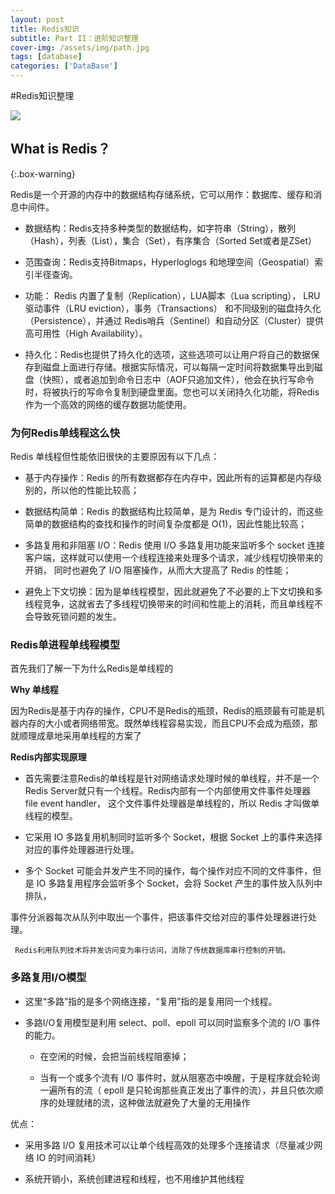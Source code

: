 ```yaml
---
layout: post
title: Redis知识
subtitle: Part II：进阶知识整理
cover-img: /assets/img/path.jpg
tags: [database]
categories: ['DataBase']
---
```


#Redis知识整理


![](https://camo.githubusercontent.com/3031099b909e058d06f41e4257c95972888c9c18/68747470733a2f2f7777772e6c677374617469632e636f6d2f692f696d616765322f4d30312f38412f43412f43676f42356c31347258534148464d634141464b6564497a3061303837372e706e67)


## What is Redis？

{:.box-warning}

Redis是一个开源的内存中的数据结构存储系统，它可以用作：数据库、缓存和消息中间件。


* 数据结构：Redis支持多种类型的数据结构，如字符串（String），散列（Hash），列表（List），集合（Set），有序集合（Sorted Set或者是ZSet）


* 范围查询：Redis支持Bitmaps，Hyperloglogs 和地理空间（Geospatial）索引半径查询。


* 功能： Redis 内置了复制（Replication），LUA脚本（Lua scripting）， LRU驱动事件（LRU eviction），事务（Transactions） 和不同级别的磁盘持久化（Persistence），并通过 Redis哨兵（Sentinel）和自动分区（Cluster）提供高可用性（High Availability）。


* 持久化：Redis也提供了持久化的选项，这些选项可以让用户将自己的数据保存到磁盘上面进行存储。根据实际情况，可以每隔一定时间将数据集导出到磁盘（快照），或者追加到命令日志中（AOF只追加文件），他会在执行写命令时，将被执行的写命令复制到硬盘里面。您也可以关闭持久化功能，将Redis作为一个高效的网络的缓存数据功能使用。




### 为何Redis单线程这么快


Redis 单线程但性能依旧很快的主要原因有以下几点：

- 基于内存操作：Redis 的所有数据都存在内存中，因此所有的运算都是内存级别的，所以他的性能比较高；

- 数据结构简单：Redis 的数据结构比较简单，是为 Redis 专门设计的，而这些简单的数据结构的查找和操作的时间复杂度都是 O(1)，因此性能比较高；

- 多路复用和非阻塞 I/O：Redis 使用 I/O 多路复用功能来监听多个 socket 连接客户端，这样就可以使用一个线程连接来处理多个请求，减少线程切换带来的开销，
同时也避免了 I/O 阻塞操作，从而大大提高了 Redis 的性能；

- 避免上下文切换：因为是单线程模型，因此就避免了不必要的上下文切换和多线程竞争，这就省去了多线程切换带来的时间和性能上的消耗，而且单线程不会导致死锁问题的发生。

  
  
  
### Redis单进程单线程模型


首先我们了解一下为什么Redis是单线程的

**Why 单线程**

因为Redis是基于内存的操作，CPU不是Redis的瓶颈，Redis的瓶颈最有可能是机器内存的大小或者网络带宽。既然单线程容易实现，而且CPU不会成为瓶颈，那就顺理成章地采用单线程的方案了


**Redis内部实现原理**

- 首先需要注意Redis的单线程是针对网络请求处理时候的单线程，并不是一个Redis Server就只有一个线程。Redis内部有一个内部使用文件事件处理器 file event handler，
这个文件事件处理器是单线程的，所以 Redis 才叫做单线程的模型。

- 它采用 IO 多路复用机制同时监听多个 Socket，根据 Socket 上的事件来选择对应的事件处理器进行处理。

- 多个 Socket 可能会并发产生不同的操作，每个操作对应不同的文件事件，但是 IO 多路复用程序会监听多个 Socket，会将 Socket 产生的事件放入队列中排队，

事件分派器每次从队列中取出一个事件，把该事件交给对应的事件处理器进行处理。

     Redis利用队列技术将并发访问变为串行访问，消除了传统数据库串行控制的开销。





### 多路复用I/O模型


* 这里“多路”指的是多个网络连接，“复用”指的是复用同一个线程。

* 多路I/O复用模型是利用 select、poll、epoll 可以同时监察多个流的 I/O 事件的能力。

  - 在空闲的时候，会把当前线程阻塞掉；

  - 当有一个或多个流有 I/O 事件时，就从阻塞态中唤醒，于是程序就会轮询一遍所有的流（
epoll 是只轮询那些真正发出了事件的流），并且只依次顺序的处理就绪的流，这种做法就避免了大量的无用操作
  
  
优点：

 - 采用多路 I/O 复用技术可以让单个线程高效的处理多个连接请求（尽量减少网络 IO 的时间消耗）
 
 - 系统开销小，系统创建进程和线程，也不用维护其他线程
